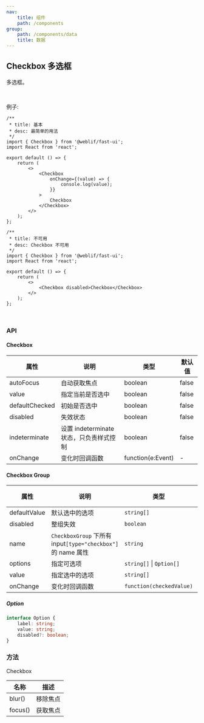```yaml
---
nav:
    title: 组件
    path: /components
group:
    path: /components/data
    title: 数据
---
```


## Checkbox 多选框

多选框。

<br />

例子:

<div class="fu-code-block-row">

<div class="fu-code-block-col-2-1">

```tsx
/**
 * title: 基本
 * desc: 最简单的用法
 */
import { Checkbox } from '@weblif/fast-ui';
import React from 'react';

export default () => {
    return (
        <>
            <Checkbox
                onChange={(value) => {
                    console.log(value);
                }}
            >
                Checkbox
            </Checkbox>
        </>
    );
};
```

</div>

<div class="fu-code-block-col-2-1">

```tsx
/**
 * title: 不可用
 * desc: Checkbox 不可用
 */
import { Checkbox } from '@weblif/fast-ui';
import React from 'react';

export default () => {
    return (
        <>
            <Checkbox disabled>Checkbox</Checkbox>
        </>
    );
};
```

</div>

</div>

<br />

### API

#### Checkbox

| 属性           | 说明                                    | 类型              | 默认值 |
| -------------- | --------------------------------------- | ----------------- | ------ |
| autoFocus      | 自动获取焦点                            | boolean           | false  |
| value          | 指定当前是否选中                        | boolean           | false  |
| defaultChecked | 初始是否选中                            | boolean           | false  |
| disabled       | 失效状态                                | boolean           | false  |
| indeterminate  | 设置 indeterminate 状态，只负责样式控制 | boolean           | false  |
| onChange       | 变化时回调函数                          | function(e:Event) | -      |

#### Checkbox Group

| 属性 | 说明 | 类型 | 默认值 |
| --- | --- | --- | --- |
| defaultValue | 默认选中的选项 | `string[]` | `[]` |
| disabled | 整组失效 | `boolean` | `false` |
| name | `CheckboxGroup` 下所有 input`[type="checkbox"]` 的 name 属性 | `string` | - |
| options | 指定可选项 | `string[]` \| `Option[]` | `[]` |
| value | 指定选中的选项 | `string[]` | `[]` |
| onChange | 变化时回调函数 | `function(checkedValue)` | - |

##### Option

```ts
interface Option {
    label: string;
    value: string;
    disabled?: boolean;
}
```

### 方法

Checkbox

| 名称    | 描述     |
| ------- | -------- |
| blur()  | 移除焦点 |
| focus() | 获取焦点 |
